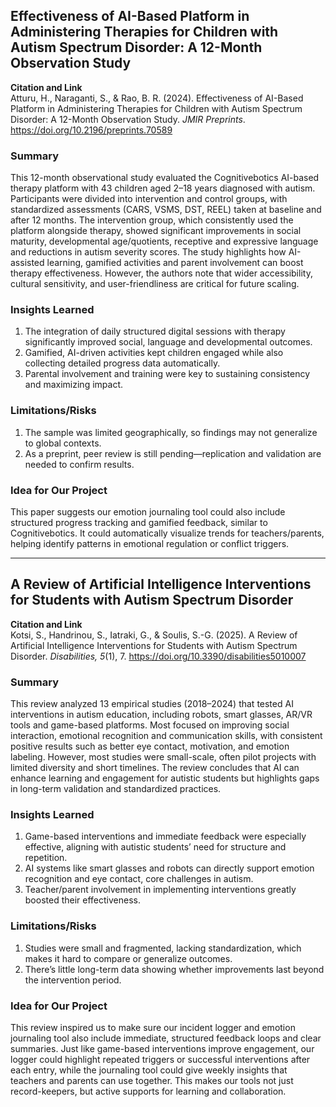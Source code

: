 ## Effectiveness of AI-Based Platform in Administering Therapies for Children with Autism Spectrum Disorder: A 12-Month Observation Study
**Citation and Link**  
Atturu, H., Naraganti, S., & Rao, B. R. (2024). Effectiveness of AI-Based Platform in Administering Therapies for Children with Autism Spectrum Disorder: A 12-Month Observation Study. *JMIR Preprints*. https://doi.org/10.2196/preprints.70589

### Summary  
This 12-month observational study evaluated the Cognitivebotics AI-based therapy platform with 43 children aged 2–18 years diagnosed with autism. Participants were divided into intervention and control groups, with standardized assessments (CARS, VSMS, DST, REEL) taken at baseline and after 12 months. The intervention group, which consistently used the platform alongside therapy, showed significant improvements in social maturity, developmental age/quotients, receptive and expressive language and reductions in autism severity scores. The study highlights how AI-assisted learning, gamified activities and parent involvement can boost therapy effectiveness. However, the authors note that wider accessibility, cultural sensitivity, and user-friendliness are critical for future scaling.  

### Insights Learned  
1. The integration of daily structured digital sessions with therapy significantly improved social, language and developmental outcomes.  
2. Gamified, AI-driven activities kept children engaged while also collecting detailed progress data automatically.  
3. Parental involvement and training were key to sustaining consistency and maximizing impact.  

### Limitations/Risks  
1. The sample was limited geographically, so findings may not generalize to global contexts.  
2. As a preprint, peer review is still pending—replication and validation are needed to confirm results.  

### Idea for Our Project  
This paper suggests our emotion journaling tool could also include structured progress tracking and gamified feedback, similar to Cognitivebotics. It could automatically visualize trends for teachers/parents, helping identify patterns in emotional regulation or conflict triggers.  

---

## A Review of Artificial Intelligence Interventions for Students with Autism Spectrum Disorder
**Citation and Link**  
Kotsi, S., Handrinou, S., Iatraki, G., & Soulis, S.-G. (2025). A Review of Artificial Intelligence Interventions for Students with Autism Spectrum Disorder. *Disabilities, 5*(1), 7. https://doi.org/10.3390/disabilities5010007  

### Summary  
This review analyzed 13 empirical studies (2018–2024) that tested AI interventions in autism education, including robots, smart glasses, AR/VR tools and game-based platforms. Most focused on improving social interaction, emotional recognition and communication skills, with consistent positive results such as better eye contact, motivation, and emotion labeling. However, most studies were small-scale, often pilot projects with limited diversity and short timelines. The review concludes that AI can enhance learning and engagement for autistic students but highlights gaps in long-term validation and standardized practices.  

### Insights Learned  
1. Game-based interventions and immediate feedback were especially effective, aligning with autistic students’ need for structure and repetition.  
2. AI systems like smart glasses and robots can directly support emotion recognition and eye contact, core challenges in autism.  
3. Teacher/parent involvement in implementing interventions greatly boosted their effectiveness.  

### Limitations/Risks  
1. Studies were small and fragmented, lacking standardization, which makes it hard to compare or generalize outcomes.  
2. There’s little long-term data showing whether improvements last beyond the intervention period.  

### Idea for Our Project  
This review inspired us to make sure our incident logger and emotion journaling tool also include immediate, structured feedback loops and clear summaries. Just like game-based interventions improve engagement, our logger could highlight repeated triggers or successful interventions after each entry, while the journaling tool could give weekly insights that teachers and parents can use together. This makes our tools not just record-keepers, but active supports for learning and collaboration.  
